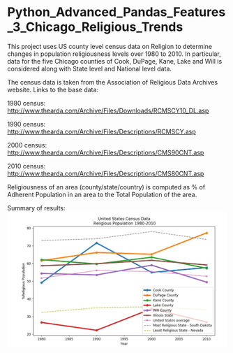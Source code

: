 # Python_Advanced_Pandas_Features_3_Chicago_Religious_Trends

This project uses US county level census data on Religion to determine changes in population religiousness levels over 1980 to 2010. In particular, data for the five Chicago counties of Cook, DuPage, Kane, Lake and Will is considered along with State level and National level data.

The census data is taken from the Association of Religious Data Archives website. Links to the base data:

1980 census:
http://www.thearda.com/Archive/Files/Downloads/RCMSCY10_DL.asp

1990 census:
http://www.thearda.com/Archive/Files/Descriptions/RCMSCY.asp

2000 census:
http://www.thearda.com/Archive/Files/Descriptions/CMS90CNT.asp

2010 census:
http://www.thearda.com/Archive/Files/Descriptions/CMS80CNT.asp

Religiousness of an area (county/state/country) is computed as % of Adherent Population in an area to the Total Population of the area.

Summary of results:
![](ReligiousDataPlot.JPG)
